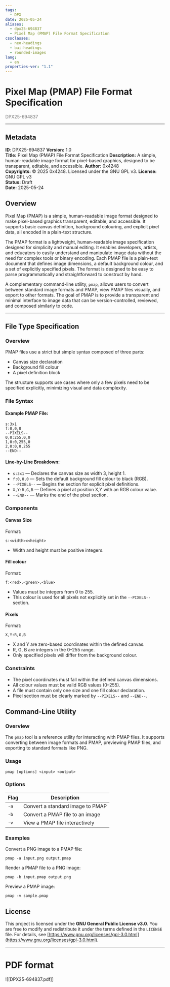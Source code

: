 ```yaml
---
tags:
  - DPX
date: 2025-05-24
aliases:
  - dpx25-694837
  - Pixel Map (PMAP) File Format Specification
cssclasses:
  - neo-headings
  - bai-headings
  - rounded-images
lang:
  - en
properties-ver: "1.1"
---
```

# Pixel Map (PMAP) File Format Specification
<p class="text-center" style="margin:0;opacity:0.6;">DPX25-694837</p>

***

## Metadata
**ID**: DPX25-694837
**Version:** 1.0  
**Title:** Pixel Map (PMAP) File Format Specification
**Description:** A simple, human-readable image format for pixel-based graphics, designed to be transparent, editable, and accessible.
**Author:** 0x4248  
**Copyrights:** © 2025 0x4248. Licensed under the GNU GPL v3.
**License:** GNU GPL v3  
**Status:** Draft  
**Date:** 2025-05-24

## Overview

Pixel Map (PMAP) is a simple, human-readable image format designed to make pixel-based graphics transparent, editable, and accessible. It supports basic canvas definition, background colouring, and explicit pixel data, all encoded in a plain-text structure.

The PMAP format is a lightweight, human-readable image specification designed for simplicity and manual editing. It enables developers, artists, and educators to easily understand and manipulate image data without the need for complex tools or binary encoding. Each PMAP file is a plain-text document that defines image dimensions, a default background colour, and a set of explicitly specified pixels. The format is designed to be easy to parse programmatically and straightforward to construct by hand.

A complementary command-line utility, `pmap`, allows users to convert between standard image formats and PMAP, view PMAP files visually, and export to other formats. The goal of PMAP is to provide a transparent and minimal interface to image data that can be version-controlled, reviewed, and composed similarly to code.

---

## File Type Specification

### Overview

PMAP files use a strict but simple syntax composed of three parts:
- Canvas size declaration
- Background fill colour
- A pixel definition block

The structure supports use cases where only a few pixels need to be specified explicitly, minimizing visual and data complexity.

### File Syntax

#### Example PMAP File:

```
s:3x1
f:0,0,0
--PIXELS--
0,0:255,0,0
1,0:0,255,0
2,0:0,0,255
--END--
```

#### Line-by-Line Breakdown:

- `s:3x1` — Declares the canvas size as width 3, height 1.
- `f:0,0,0` — Sets the default background fill colour to black (RGB).
- `--PIXELS--` — Begins the section for explicit pixel definitions.
- `X,Y:R,G,B` — Defines a pixel at position X,Y with an RGB colour value.
- `--END--` — Marks the end of the pixel section.
### Components
#### Canvas Size
Format:
```
s:<width>x<height>
```

- Width and height must be positive integers.
#### Fill colour

Format:

```
f:<red>,<green>,<blue>
```

- Values must be integers from 0 to 255.
- This colour is used for all pixels not explicitly set in the `--PIXELS--` section.

#### Pixels

Format:

```
X,Y:R,G,B
```

- X and Y are zero-based coordinates within the defined canvas.
- R, G, B are integers in the 0–255 range.
- Only specified pixels will differ from the background colour.

### Constraints

- The pixel coordinates must fall within the defined canvas dimensions.
- All colour values must be valid RGB values (0–255).
- A file must contain only one size and one fill colour declaration.
- Pixel section must be clearly marked by `--PIXELS--` and `--END--`.

## Command-Line Utility

### Overview

The `pmap` tool is a reference utility for interacting with PMAP files. It supports converting between image formats and PMAP, previewing PMAP files, and exporting to standard formats like PNG.

### Usage

```
pmap [options] <input> <output>
```

### Options

|Flag|Description|
|---|---|
|`-a`|Convert a standard image to PMAP|
|`-b`|Convert a PMAP file to an image|
|`-v`|View a PMAP file interactively|
### Examples
Convert a PNG image to a PMAP file:

```
pmap -a input.png output.pmap
```

Render a PMAP file to a PNG image:

```
pmap -b input.pmap output.png
```

Preview a PMAP image:

```
pmap -v sample.pmap
```

## License
This project is licensed under the **GNU General Public License v3.0**. You are free to modify and redistribute it under the terms defined in the `LICENSE` file. For details, see [https://www.gnu.org/licenses/gpl-3.0.html](https://www.gnu.org/licenses/gpl-3.0.html).

***
# PDF format

![[DPX25-694837.pdf]]
